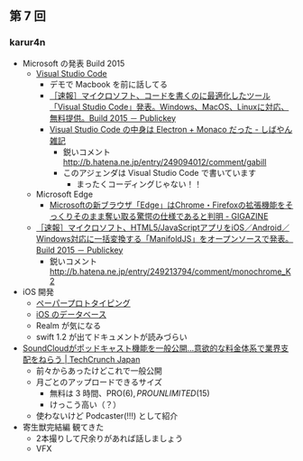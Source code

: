 ## 第 7 回

### karur4n

- Microsoft の発表 Build 2015
  - [Visual Studio Code](https://code.visualstudio.com/)
    - デモで Macbook を前に話してる
    - [［速報］マイクロソフト、コードを書くのに最適化したツール「Visual Studio Code」発表。Windows、MacOS、Linuxに対応、無料提供。Build 2015 － Publickey](http://www.publickey1.jp/blog/15/visual_studio_code.html)
	- [Visual Studio Code の中身は Electron + Monaco だった - しばやん雑記](http://blog.shibayan.jp/entry/20150430/1430328999)
	  - 鋭いコメント http://b.hatena.ne.jp/entry/249094012/comment/gabill
	  - このアジェンダは Visual Studio Code で書いています
	    - まったくコーディングじゃない！！
  - Microsoft Edge
    - [Microsoftの新ブラウザ「Edge」はChrome・Firefoxの拡張機能をそっくりそのまま奪い取る驚愕の仕様であると判明 - GIGAZINE](http://gigazine.net/news/20150430-microsoft-edge/)
  - [［速報］マイクロソフト、HTML5/JavaScriptアプリをiOS／Android／Windows対応に一括変換する「ManifoldJS」をオープンソースで発表。Build 2015 － Publickey](http://www.publickey1.jp/blog/15/manifoldjs_build_2015.html)
    - 鋭いコメント http://b.hatena.ne.jp/entry/249213794/comment/monochrome_K2
- iOS 開発
  - [ペーパープロトタイピング](http://karur4n.hatenablog.com/entry/2015/04/30/131355)
  - [iOS のデータベース](http://karur4n.hatenablog.com/entry/2015/05/01/002300)
  - Realm が気になる
  - swift 1.2 が出てドキュメントが読みづらい
- [SoundCloudがポッドキャスト機能を一般公開…意欲的な料金体系で業界支配をねらう | TechCrunch Japan](http://jp.techcrunch.com/2015/04/29/20150428soundcloud-opens-its-podcasting-features-to-everyone/)
  - 前々からあったけどこれで一般公開
  - 月ごとのアップロードできるサイズ
    - 無料は 3 時間、PRO($6), PRO UNLIMITED($15)
    - けっこう高い（？）
  - 使わないけど Podcaster(!!!) として紹介
- 寄生獣完結編 観てきた
  - 2本撮りして尺余りがあれば話しましょう
  - VFX
